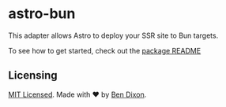 # astro-bun

This adapter allows Astro to deploy your SSR site to Bun targets.

To see how to get started, check out the [package README](./package/README.md)

## Licensing

[MIT Licensed](./LICENSE). Made with ❤️ by [Ben Dixon](https://github.com/nurodev).

